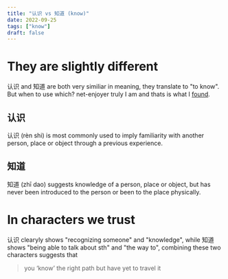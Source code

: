 ```yaml
---
title: "认识 vs 知道 (know)"
date: 2022-09-25
tags: ["know"]
draft: false
---
```


# They are slightly different
认识 and 知道 are both very similiar in meaning, they translate to "to know". But when to use which? net-enjoyer truly I am and thats is what I [found](https://www.writtenchinese.com/renshi-vs-zhidao-knowing-when-to-use-renshi-and-zhidao/).

## 认识 
认识 (rèn shi) is most commonly used to imply familiarity with another person, place or object through a previous experience.

## 知道
知道 (zhī dao) suggests knowledge of a person, place or object, but has never been introduced to the person or been to the place physically.

# In characters we trust

认识 clearyly shows "recognizing someone" and "knowledge", while 知道 shows "being able to talk about sth" and "the way to", combining these two characters suggests that 

> you ‘know’ the right path but have yet to travel it
